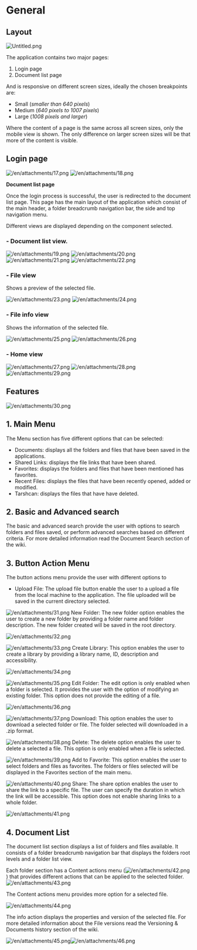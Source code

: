 # General 

## **Layout**

![Untitled.png]({{site.baseurl}}/_i18n/en/docs/DocVolante/Untitled.png)


The application contains two major pages:

1. Login page
2. Document list page

And is responsive on different screen sizes, ideally the chosen breakpoints are:

- Small (_smaller than 640 pixels_)
- Medium (_640 pixels to 1007 pixels_)
- Large (_1008 pixels and larger_)

Where the content of a page is the same across all screen sizes, only the mobile view is shown. The only difference on larger screen sizes will be that more of the content is visible.

## **Login page**

![/en/attachments/17.png](/en/attachments/17.png) ![/en/attachments/18.png](/en/attachments/18.png)

**Document list page**

Once the login process is successful, the user is redirected to the document list page. This page has the main layout of the application which consist of the main header, a folder breadcrumb navigation bar, the side and top navigation menu.

Different views are displayed depending on the component selected.

### - Document list view.

![/en/attachments/19.png](/en/attachments/19.png) ![/en/attachments/20.png](/en/attachments/20.png) ![/en/attachments/21.png](/en/attachments/21.png) ![/en/attachments/22.png](/en/attachments/22.png)

### - File view

Shows a preview of the selected file.

![/en/attachments/23.png](/en/attachments/23.png) ![/en/attachments/24.png](/en/attachments/24.png)
  
### - File info view

Shows the information of the selected file.

![/en/attachments/25.png](/en/attachments/25.png) ![/en/attachments/26.png](/en/attachments/26.png)

### - Home view

![/en/attachments/27.png](/en/attachments/27.png) ![/en/attachments/28.png](/en/attachments/28.png) ![/en/attachments/29.png](/en/attachments/29.png)

## **Features**

![/en/attachments/30.png](/en/attachments/30.png)

## **1. Main Menu**

The Menu section has five different options that can be selected:
- Documents: displays all the folders and files that have been saved in the applications.
- Shared Links: displays the file links that have been shared.
- Favorites:  displays the folders and files that have been mentioned has favorites.
- Recent Files: displays the files that have been recently opened, added or modified.
- Tarshcan: displays the files that have have deleted.

## **2. Basic and Advanced search**

The basic and advanced search provide the user with options to search folders and files saved, or perform advanced searches based on different criteria.
For more detailed information read the Document Search section of the wiki.

## **3. Button Action Menu**

The button actions menu provide the user with different options to 

- Upload File: The upload file button enable the user to a upload a file from the local machine to the application. 
The file uploaded will be saved in the current directory selected.

![/en/attachments/31.png](/en/attachments/31.png) New Folder: The new folder option enables the user to create a new folder by providing a folder name and folder description. 
The new folder created will be saved in the root directory.

![/en/attachments/32.png](/en/attachments/32.png)

![/en/attachments/33.png](/en/attachments/33.png) Create Library: This option enables the user to create a library by providing a library name, ID, description and accessibility. 

![/en/attachments/34.png](/en/attachments/34.png)

![/en/attachments/35.png](/en/attachments/35.png) Edit Folder: The edit option is only enabled when a folder is selected. It provides the user with the option of modifying an existing folder.
This option does not provide the editing of a file.

![/en/attachments/36.png](/en/attachments/36.png)

![/en/attachments/37.png](/en/attachments/37.png) Download: This option enables the user to download a selected folder or file.
The folder selected will downloaded in a .zip format.

![/en/attachments/38.png](/en/attachments/38.png) Delete: The delete option enables the user to delete a selected a file. This option is only enabled when a file is selected.

![/en/attachments/39.png](/en/attachments/39.png) Add to Favorite: This option enables the user to select folders and files as favorites.
The folders or files selected will be displayed in the Favorites section of the main menu.

![/en/attachments/40.png](/en/attachments/40.png) Share: The share option enables the user to share the link to a specific file. The user can specify the duration in which the link will be accessible.
This option does not enable sharing links to a whole folder.

![/en/attachments/41.png](/en/attachments/41.png)

## **4. Document List**

The document list section displays a list of folders and files available. It consists of a folder breadcrumb navigation bar that displays the folders root levels and a folder list view.

Each folder section has a Content actions menu (![/en/attachments/42.png](/en/attachments/42.png)) that provides different actions that can be applied to the selected folder.
![/en/attachments/43.png](/en/attachments/43.png)

The Content actions menu provides more option for a selected file.

![/en/attachments/44.png](/en/attachments/44.png)

The info action displays the properties and version of the selected file.
For more detailed information about the File versions read the Versioning & Documents history section of the wiki.

![/en/attachments/45.png](/en/attachments/45.png)![/en/attachments/46.png](/en/attachments/46.png)
